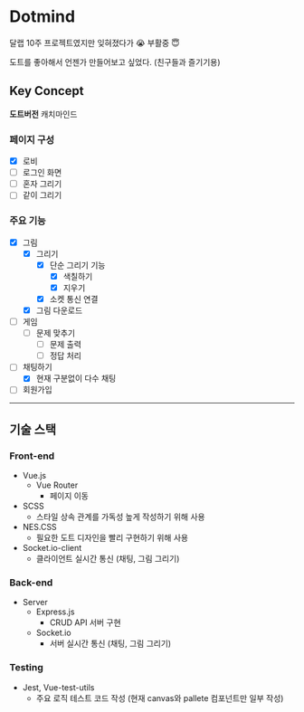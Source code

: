 # Dotmind

달랩 10주 프로젝트였지만 잊혀졌다가 😭 부활중 😇

도트를 좋아해서 언젠가 만들어보고 싶었다. (친구들과 즐기기용)

## Key Concept

**도트버전** 캐치마인드

### 페이지 구성

- [x] 로비
- [ ] 로그인 화면
- [ ] 혼자 그리기
- [ ] 같이 그리기

### 주요 기능

- [x] 그림
  - [x] 그리기
    - [x] 단순 그리기 기능
      - [x] 색칠하기
      - [x] 지우기
    - [x] 소켓 통신 연결
  - [x] 그림 다운로드
- [ ] 게임
  - [ ] 문제 맞추기
    - [ ] 문제 출력
    - [ ] 정답 처리
- [ ] 채팅하기
  - [x] 현재 구분없이 다수 채팅
- [ ] 회원가입

---

## 기술 스택

### Front-end

- Vue.js
  - Vue Router
    - 페이지 이동
- SCSS
  - 스타일 상속 관계를 가독성 높게 작성하기 위해 사용
- NES.CSS
  - 필요한 도트 디자인을 빨리 구현하기 위해 사용
- Socket.io-client
  - 클라이언트 실시간 통신 (채팅, 그림 그리기)

### Back-end

- Server
  - Express.js
    - CRUD API 서버 구현
  - Socket.io
    - 서버 실시간 통신 (채팅, 그림 그리기)

### Testing

- Jest, Vue-test-utils
  - 주요 로직 테스트 코드 작성 (현재 canvas와 pallete 컴포넌트만 일부 작성)
